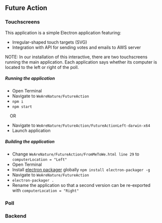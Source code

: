 ## <a name="futureaction"></a>Future Action




### **Touchscreens**

This application is a simple Electron application featuring:
* Irregular-shaped touch targets (SVG)
* Integration with API for sending votes and emails to AWS server

NOTE: In our installation of this interactive, there are two touchscreens running the main application. Each application says whether its computer is located to the left or right of the poll.

##### Running the application
* Open Terminal
* Navigate to ```WeAreNature/FutureAction```
* ```npm i```
* ```npm start```

&nbsp;&nbsp;&nbsp;&nbsp;OR

* Navigate to ```WeAreNature/FutureAction/FutureActionLeft-darwin-x64``` 
* Launch application



##### Building the application
* Change ```WeAreNature/FutureAction/FromMeToWe.html line 29``` to ```computerLocation = "Left"```
* Open Terminal
* Install [electron packager](https://github.com/electron-userland/electron-packager) globally ```npm install electron-packager -g```
* Navigate to ```WeAreNature/FutureAction```
* ```electron-packager .```
* Rename the application so that a second version can be re-exported with ```computerLocation = "Right"```

### **Poll**

### **Backend** 
